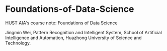 # Foundations-of-Data-Science
HUST AIA's course note: Foundations of Data Science

Jingmin Wei, Pattern Recognition and Intelligent System, School of Artificial Intelligence and Automation, Huazhong University of Science and Technology.
